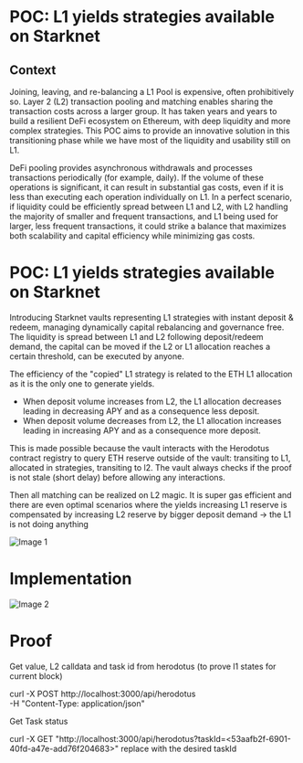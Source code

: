 # POC: L1 yields strategies available on Starknet

## Context 

Joining, leaving, and re-balancing a L1 Pool is expensive, often prohibitively so. Layer 2 (L2) transaction pooling and matching enables sharing the transaction costs across a larger group. It has taken years and years to build a resilient DeFi ecosystem on Ethereum, with deep liquidity and more complex strategies. 
This POC aims to provide an innovative solution in this transitioning phase while we have most of the liquidity and usability still on L1. 

DeFi pooling provides asynchronous withdrawals and processes transactions periodically (for example, daily). If the volume of these operations is significant, it can result in substantial gas costs, even if it is less than executing each operation individually on L1.
In a perfect scenario, if liquidity could be efficiently spread between L1 and L2, with L2 handling the majority of smaller and frequent transactions, and L1 being used for larger, less frequent transactions, it could strike a balance that maximizes both scalability and capital efficiency while minimizing gas costs.

# POC: L1 yields strategies available on Starknet

Introducing Starknet vaults representing L1 strategies with instant deposit & redeem, managing dynamically capital rebalancing and governance free. 
The liquidity is spread between L1 and L2 following deposit/redeem demand, the capital can be moved if the L2 or L1 allocation reaches a certain threshold, can be executed by anyone. 

The efficiency of the "copied" L1 strategy is related to the ETH L1 allocation as it is the only one to generate yields.
- When deposit volume increases from L2, the L1 allocation decreases leading in decreasing APY and as a consequence less deposit.
- When deposit volume decreases from L2, the L1 allocation increases leading in increasing APY and as a consequence more deposit.

This is made possible because the vault interacts with the Herodotus contract registry to query ETH reserve outside of the vault: transiting to L1, allocated in strategies, transiting to l2. 
The vault always checks if the proof is not stale (short delay) before allowing any interactions.

Then all matching can be realized on L2 magic. 
It is super gas efficient and there are even optimal scenarios where the yields increasing L1 reserve is compensated by increasing L2 reserve by bigger deposit demand -> the L1 is not doing anything

![Image 1](url-to-your-image1)

# Implementation

![Image 2](url-to-your-image2)

# Proof

Get value, L2 calldata and task id from herodotus (to prove l1 states for current block)

curl -X POST http://localhost:3000/api/herodotus \
  -H "Content-Type: application/json" 

Get Task status

curl -X GET "http://localhost:3000/api/herodotus?taskId=<53aafb2f-6901-40fd-a47e-add76f204683>"
replace with the desired taskId